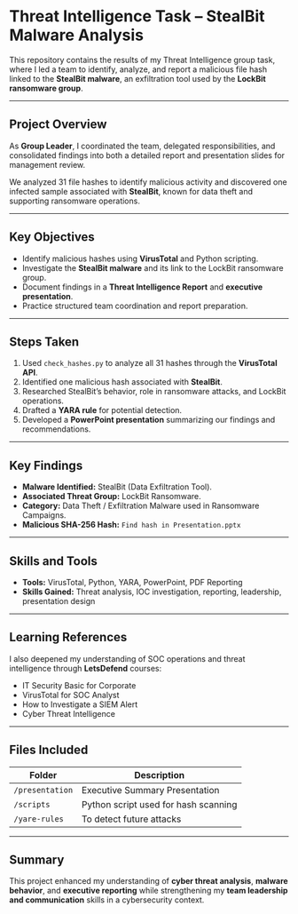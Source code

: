 #  Threat Intelligence Task – StealBit Malware Analysis

This repository contains the results of my Threat Intelligence group task, where I led a team to identify, analyze, and report a malicious file hash linked to the **StealBit malware**, an exfiltration tool used by the **LockBit ransomware group**.

---

##  Project Overview
As **Group Leader**, I coordinated the team, delegated responsibilities, and consolidated findings into both a detailed report and presentation slides for management review.

We analyzed 31 file hashes to identify malicious activity and discovered one infected sample associated with **StealBit**, known for data theft and supporting ransomware operations.

---

##  Key Objectives
- Identify malicious hashes using **VirusTotal** and Python scripting.  
- Investigate the **StealBit malware** and its link to the LockBit ransomware group.  
- Document findings in a **Threat Intelligence Report** and **executive presentation**.  
- Practice structured team coordination and report preparation.  

---

##  Steps Taken
1. Used `check_hashes.py` to analyze all 31 hashes through the **VirusTotal API**.  
2. Identified one malicious hash associated with **StealBit**.  
3. Researched StealBit’s behavior, role in ransomware attacks, and LockBit operations.  
4. Drafted a **YARA rule** for potential detection.  
5. Developed a **PowerPoint presentation** summarizing our findings and recommendations.  

---

##  Key Findings
- **Malware Identified:** StealBit (Data Exfiltration Tool).  
- **Associated Threat Group:** LockBit Ransomware.  
- **Category:** Data Theft / Exfiltration Malware used in Ransomware Campaigns.  
- **Malicious SHA-256 Hash:** `Find hash in Presentation.pptx`  

---

##  Skills and Tools
- **Tools:** VirusTotal, Python, YARA, PowerPoint, PDF Reporting  
- **Skills Gained:** Threat analysis, IOC investigation, reporting, leadership, presentation design  

---

##  Learning References
I also deepened my understanding of SOC operations and threat intelligence through **LetsDefend** courses:
- IT Security Basic for Corporate  
- VirusTotal for SOC Analyst  
- How to Investigate a SIEM Alert  
- Cyber Threat Intelligence  

---

##  Files Included
| Folder | Description |
|---------|--------------|
| `/presentation` | Executive Summary Presentation |
| `/scripts` | Python script used for hash scanning |
| `/yare-rules` | To detect future attacks  |

---

##  Summary
This project enhanced my understanding of **cyber threat analysis**, **malware behavior**, and **executive reporting** while strengthening my **team leadership and communication** skills in a cybersecurity context.

